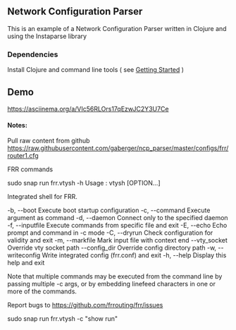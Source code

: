 ## Network Configuration Parser
This is an example of a Network Configuration Parser written in Clojure and using the Instaparse library

### Dependencies
Install Clojure and command line tools ( see [Getting Started](https://clojure.org/guides/getting_started) )

## Demo
https://asciinema.org/a/VIc56RLOrs17qEzwJC2Y3U7Ce


#### Notes:

Pull raw content from github
https://raw.githubusercontent.com/gaberger/ncp_parser/master/configs/frr/router1.cfg


FRR commands

sudo snap run frr.vtysh -h
Usage : vtysh [OPTION...]

Integrated shell for FRR.

-b, --boot               Execute boot startup configuration
-c, --command            Execute argument as command
-d, --daemon             Connect only to the specified daemon
-f, --inputfile          Execute commands from specific file and exit
-E, --echo               Echo prompt and command in -c mode
-C, --dryrun             Check configuration for validity and exit
-m, --markfile           Mark input file with context end
    --vty_socket         Override vty socket path
    --config_dir         Override config directory path
-w, --writeconfig        Write integrated config (frr.conf) and exit
-h, --help               Display this help and exit

Note that multiple commands may be executed from the command
line by passing multiple -c args, or by embedding linefeed
characters in one or more of the commands.

Report bugs to https://github.com/frrouting/frr/issues


sudo snap run frr.vtysh -c "show run"
